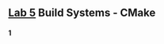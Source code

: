 ## [Lab 5](http://rcos.github.io/CSCI2963-01/?content=labs&mode=details&page=Labs%2FLab5.md&sha=e2b7c76b175cff2cea0145f879b399a0c7f592e6) Build Systems - CMake

#### 1

